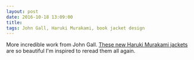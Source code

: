 ```yaml
---
layout: post
date: 2016-10-18 13:09:00
title: 
tags: John Gall, Haruki Murakami, book jacket design
---
```


More incredible work from John Gall. [These new Haruki Murakami jackets](http://www.johngalldesign.com/Murakami-Redesign-2015) are so beautiful I'm inspired to reread them all again.